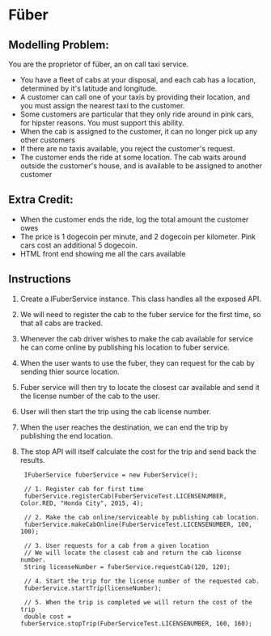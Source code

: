 # Füber
## Modelling Problem:
You are the proprietor of füber, an on call taxi service.
* You have a fleet of cabs at your disposal, and each cab has a location, determined by it's latitude and longitude.
* A customer can call one of your taxis by providing their location, and you must assign the nearest taxi to the customer.
* Some customers are particular that they only ride around in pink cars, for hipster reasons. You must support this ability.
* When the cab is assigned to the customer, it can no longer pick up any other customers 
* If there are no taxis available, you reject the customer's request.
* The customer ends the ride at some location. The cab waits around outside the customer's house, and is available to be assigned to another customer

## Extra Credit:
* When the customer ends the ride, log the total amount the customer owes
* The price is 1 dogecoin per minute, and 2 dogecoin per kilometer. Pink cars cost an additional 5 dogecoin.
* HTML front end showing me all the cars available


## Instructions
1. Create a IFuberService instance. This class handles all the exposed API.
2. We will need to register the cab to the fuber service for the first time, so that all cabs are tracked.
3. Whenever the cab driver wishes to make the cab available for service he can come online by publishing his location to fuber service.
4. When the user wants to use the fuber, they can request for the cab by sending thier source location.
5. Fuber service will then try to locate the closest car available and send it the license number of the cab to the user.
6. User will then start the trip using the cab license number.
7. When the user reaches the destination, we can end the trip by publishing the end location. 
8. The stop API will itself calculate the cost for the trip and send back the results.

        IFuberService fuberService = new FuberService();
        
        // 1. Register cab for first time
        fuberService.registerCab(FuberServiceTest.LICENSENUMBER, Color.RED, "Honda City", 2015, 4);
        
        // 2. Make the cab online/serviceable by publishing cab location.
        fuberService.makeCabOnline(FuberServiceTest.LICENSENUMBER, 100, 100);

        // 3. User requests for a cab from a given location
        // We will locate the closest cab and return the cab license number.
        String licenseNumber = fuberService.requestCab(120, 120);

        // 4. Start the trip for the license number of the requested cab.
        fuberService.startTrip(licenseNumber);

        // 5. When the trip is completed we will return the cost of the trip
        double cost = fuberService.stopTrip(FuberServiceTest.LICENSENUMBER, 160, 160);
